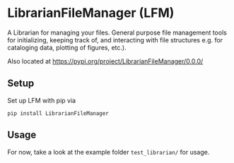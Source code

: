 # LibrarianFileManager (LFM)

A Librarian for managing your files. General purpose file management tools for initializing, keeping track of, and interacting with file structures e.g. for cataloging data, plotting of figures, etc.).

Also located at
https://pypi.org/project/LibrarianFileManager/0.0.0/


## Setup
Set up LFM with pip via
```
pip install LibrarianFileManager
```

## Usage
For now, take a look at the example folder `test_librarian/` for usage.
